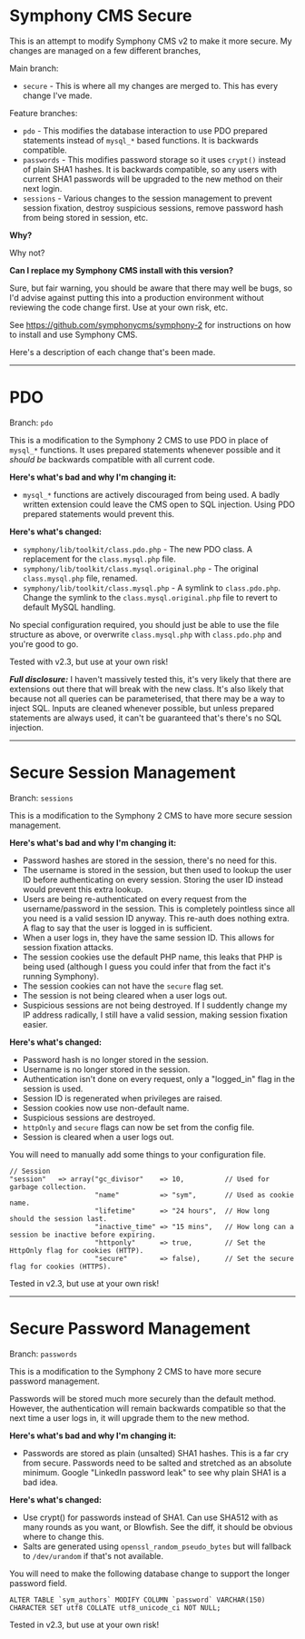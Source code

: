 # Symphony CMS Secure #

This is an attempt to modify Symphony CMS v2 to make it more secure. My changes are managed on a few different branches,

Main branch:

  * `secure` - This is where all my changes are merged to. This has every change I've made.

Feature branches:

  * `pdo` - This modifies the database interaction to use PDO prepared statements instead of `mysql_*` based functions. It is backwards compatible.
  * `passwords` - This modifies password storage so it uses `crypt()` instead of plain SHA1 hashes. It is backwards compatible, so any users with current SHA1 passwords will be upgraded to the new method on their next login.
  * `sessions` - Various changes to the session management to prevent session fixation, destroy suspicious sessions, remove password hash from being stored in session, etc.

**Why?**

Why not?

**Can I replace my Symphony CMS install with this version?**

Sure, but fair warning, you should be aware that there may well be bugs, so I'd advise against putting this into a production environment without reviewing the code change first. Use at your own risk, etc.

See https://github.com/symphonycms/symphony-2 for instructions on how to install and use Symphony CMS.

Here's a description of each change that's been made.

-----

# PDO #

Branch: `pdo`

This is a modification to the Symphony 2 CMS to use PDO in place of `mysql_*` functions. It uses prepared statements whenever possible and it *should be* backwards compatible with all current code. 

**Here's what's bad and why I'm changing it:**

  * `mysql_*` functions are actively discouraged from being used. A badly written extension could leave the CMS open to SQL injection. Using PDO prepared statements would prevent this.

**Here's what's changed:**

  * `symphony/lib/toolkit/class.pdo.php` - The new PDO class. A replacement for the `class.mysql.php` file.
  * `symphony/lib/toolkit/class.mysql.original.php` - The original `class.mysql.php` file, renamed.
  * `symphony/lib/toolkit/class.mysql.php` - A symlink to `class.pdo.php`. Change the symlink to the `class.mysql.original.php` file to revert to default MySQL handling.

No special configuration required, you should just be able to use the file structure as above, or overwrite `class.mysql.php` with `class.pdo.php` and you're good to go.

Tested with v2.3, but use at your own risk!  

***Full disclosure:*** I haven't massively tested this, it's very likely that there are extensions out there that will break with the new class. It's also likely that because not all queries can be parameterised, that there may be a way to inject SQL. Inputs are cleaned whenever possible, but unless prepared statements are always used, it can't be guaranteed that's there's no SQL injection.


-----

# Secure Session Management #

Branch: `sessions`

This is a modification to the Symphony 2 CMS to have more secure session management.  

**Here's what's bad and why I'm changing it:**

  * Password hashes are stored in the session, there's no need for this.
  * The username is stored in the session, but then used to lookup the user ID before authenticating on every session. Storing the user ID instead would prevent this extra lookup.
  * Users are being re-authenticated on every request from the username/password in the session. This is completely pointless since all you need is a valid session ID anyway. This re-auth does nothing extra. A flag to say that the user is logged in is sufficient.
  * When a user logs in, they have the same session ID. This allows for session fixation attacks.
  * The session cookies use the default PHP name, this leaks that PHP is being used (although I guess you could infer that from the fact it's running Symphony).
  * The session cookies can not have the `secure` flag set.
  * The session is not being cleared when a user logs out.
  * Suspicious sessions are not being destroyed. If I suddently change my IP address radically, I still have a valid session, making session fixation easier.

**Here's what's changed:**

  * Password hash is no longer stored in the session.
  * Username is no longer stored in the session.
  * Authentication isn't done on every request, only a "logged_in" flag in the session is used.
  * Session ID is regenerated when privileges are raised.
  * Session cookies now use non-default name.
  * Suspicious sessions are destroyed.
  * `httpOnly` and `secure` flags can now be set from the config file.
  * Session is cleared when a user logs out.

You will need to manually add some things to your configuration file.

    // Session
    "session"   => array("gc_divisor"    => 10,          // Used for garbage collection.
                         "name"          => "sym",       // Used as cookie name.
                         "lifetime"      => "24 hours",  // How long should the session last.
                         "inactive_time" => "15 mins",   // How long can a session be inactive before expiring.
                         "httponly"      => true,        // Set the HttpOnly flag for cookies (HTTP).
                         "secure"        => false),      // Set the secure flag for cookies (HTTPS).

Tested in v2.3, but use at your own risk!

-----

# Secure Password Management #

Branch: `passwords`

This is a modification to the Symphony 2 CMS to have more secure password management.  

Passwords will be stored much more securely than the default method. However, the authentication will remain backwards compatible so that the next time a user logs in, it will upgrade them to the new method.

**Here's what's bad and why I'm changing it:**

  * Passwords are stored as plain (unsalted) SHA1 hashes. This is a far cry from secure. Passwords need to be salted and stretched as an absolute minimum. Google "LinkedIn password leak" to see why plain SHA1 is a bad idea.

**Here's what's changed:**

  * Use crypt() for passwords instead of SHA1. Can use SHA512 with as many rounds as you want, or Blowfish. See the diff, it should be obvious where to change this.
  * Salts are generated using `openssl_random_pseudo_bytes` but will fallback to `/dev/urandom` if that's not available.

You will need to make the following database change to support the longer password field.

    ALTER TABLE `sym_authors` MODIFY COLUMN `password` VARCHAR(150)  CHARACTER SET utf8 COLLATE utf8_unicode_ci NOT NULL;

Tested in v2.3, but use at your own risk!
